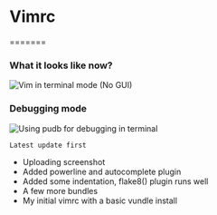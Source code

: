 # Vimrc
=======

### What it looks like now?
![Vim in terminal mode (_No GUI_)](https://raw.github.com/adilansari/vimrc/master/vimrc.png)


### Debugging mode
![Using pudb for debugging in terminal](https://raw.github.com/adilansari/vimrc/master/pudb.png)

	Latest update first

* Uploading screenshot
* Added powerline and autocomplete plugin
* Added some indentation, flake8() plugin runs well
* A few more bundles 
* My initial vimrc with a basic vundle install
